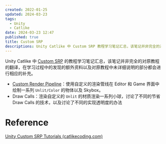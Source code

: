 ```yaml
---
created: 2022-01-25
updated: 2024-03-23
tags:
  - Unity
  - Catlike
date: 2024-03-23 12:47
published: true
title: Custom SRP
descriptions: Unity Catlike 中 Custom SRP 教程学习笔记汇总，该笔记并非完全的对原教程的翻译，在学习过程中的发现的额外资料以及对原教程中未详细说明的部分都会进行相应的补充。
---
```


Unity Catlike 中 [Custom SRP]([unity_custom_srp_tutorials_(catlikecoding.com)](https://catlikecoding.com/unity/tutorials/custom-srp/)) 的教程学习笔记汇总，该笔记并非完全的对原教程的翻译，在学习过程中的发现的额外资料以及对原教程中未详细说明的部分都会进行相应的补充。

- [Custom Render Pipeline](/custom_render_pipeline)：使用自定义的渲染管线在 Editor 和 Game 界面中绘制一系列 `Unlit/Color` 的物体以及 Skybox。
- Draw Calls：渲染自定义的 `Unlit` 的材质渲染一系列小球，讨论了不同的节省 Draw Calls 的技术，以及讨论了不同的实现透明度的办法

# Reference

[Unity Custom SRP Tutorials (catlikecoding.com)](https://catlikecoding.com/unity/tutorials/custom-srp/)


